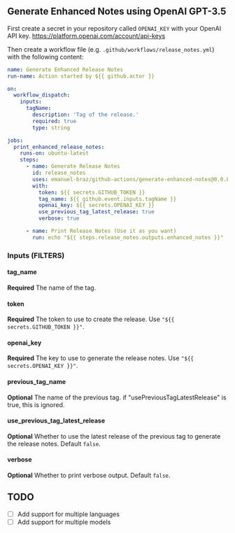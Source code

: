 ## Generate Enhanced Notes using OpenAI GPT-3.5

First create a secret in your repository called `OPENAI_KEY` with your OpenAI API key.
https://platform.openai.com/account/api-keys

Then create a workflow file (e.g. `.github/workflows/release_notes.yml`) with the following content:

```yaml
name: Generate Enhanced Release Notes
run-name: Action started by ${{ github.actor }}

on: 
  workflow_dispatch:
    inputs:
      tagName:
        description: 'Tag of the release.'
        required: true
        type: string

jobs:
  print_enhanced_release_notes:
    runs-on: ubuntu-latest
    steps:
      - name: Generate Release Notes
        id: release_notes
        uses: emanuel-braz/github-actions/generate-enhanced-notes@0.0.8
        with:
          token: ${{ secrets.GITHUB_TOKEN }}
          tag_name: ${{ github.event.inputs.tagName }}
          openai_key: ${{ secrets.OPENAI_KEY }}
          use_previous_tag_latest_release: true
          verbose: true

      - name: Print Release Notes (Use it as you want)
        run: echo "${{ steps.release_notes.outputs.enhanced_notes }}"
```

### Inputs (FILTERS)

#### tag_name
**Required** The name of the tag.

#### token
**Required** The token to use to create the release. Use `"${{ secrets.GITHUB_TOKEN }}"`.

#### openai_key
**Required** The key to use to generate the release notes. Use `"${{ secrets.OPENAI_KEY }}"`.

#### previous_tag_name
**Optional** The name of the previous tag. if "usePreviousTagLatestRelease" is true, this is ignored.

#### use_previous_tag_latest_release
**Optional** Whether to use the latest release of the previous tag to generate the release notes. Default `false`.

#### verbose
**Optional** Whether to print verbose output. Default `false`.

## TODO
- [ ] Add support for multiple languages
- [ ] Add support for multiple models
